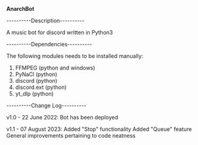 **AnarchBot**

----------Description----------

A music bot for discord written in Python3

----------Dependencies----------

The following modules needs to be installed manually:
  1. FFMPEG (python and windows)
  2. PyNaCl (python)
  3. discord (python)
  4. discord.ext (python)
  5. yt_dlp (python)

----------Change Log----------

v1.0 - 22 June 2022:
       Bot has been deployed

v1.1 - 07 August 2023:
       Added "Stop" functionality
       Added "Queue" feature
       General improvements pertaining to code neatness
